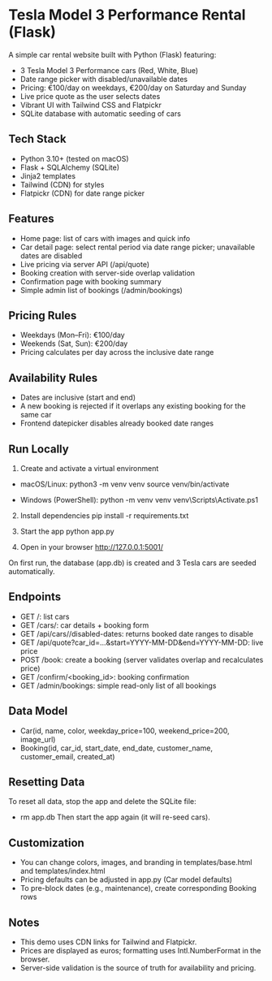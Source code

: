 # Tesla Model 3 Performance Rental (Flask)

A simple car rental website built with Python (Flask) featuring:
- 3 Tesla Model 3 Performance cars (Red, White, Blue)
- Date range picker with disabled/unavailable dates
- Pricing: €100/day on weekdays, €200/day on Saturday and Sunday
- Live price quote as the user selects dates
- Vibrant UI with Tailwind CSS and Flatpickr
- SQLite database with automatic seeding of cars

## Tech Stack
- Python 3.10+ (tested on macOS)
- Flask + SQLAlchemy (SQLite)
- Jinja2 templates
- Tailwind (CDN) for styles
- Flatpickr (CDN) for date range picker

## Features
- Home page: list of cars with images and quick info
- Car detail page: select rental period via date range picker; unavailable dates are disabled
- Live pricing via server API (/api/quote)
- Booking creation with server-side overlap validation
- Confirmation page with booking summary
- Simple admin list of bookings (/admin/bookings)

## Pricing Rules
- Weekdays (Mon–Fri): €100/day
- Weekends (Sat, Sun): €200/day
- Pricing calculates per day across the inclusive date range

## Availability Rules
- Dates are inclusive (start and end)
- A new booking is rejected if it overlaps any existing booking for the same car
- Frontend datepicker disables already booked date ranges

## Run Locally
1) Create and activate a virtual environment
- macOS/Linux:
  python3 -m venv venv
  source venv/bin/activate

- Windows (PowerShell):
  python -m venv venv
  venv\Scripts\Activate.ps1

2) Install dependencies
  pip install -r requirements.txt

3) Start the app
  python app.py

4) Open in your browser
  http://127.0.0.1:5001/

On first run, the database (app.db) is created and 3 Tesla cars are seeded automatically.

## Endpoints
- GET /: list cars
- GET /cars/<id>: car details + booking form
- GET /api/cars/<id>/disabled-dates: returns booked date ranges to disable
- GET /api/quote?car_id=...&start=YYYY-MM-DD&end=YYYY-MM-DD: live price
- POST /book: create a booking (server validates overlap and recalculates price)
- GET /confirm/<booking_id>: booking confirmation
- GET /admin/bookings: simple read-only list of all bookings

## Data Model
- Car(id, name, color, weekday_price=100, weekend_price=200, image_url)
- Booking(id, car_id, start_date, end_date, customer_name, customer_email, created_at)

## Resetting Data
To reset all data, stop the app and delete the SQLite file:
- rm app.db
Then start the app again (it will re-seed cars).

## Customization
- You can change colors, images, and branding in templates/base.html and templates/index.html
- Pricing defaults can be adjusted in app.py (Car model defaults)
- To pre-block dates (e.g., maintenance), create corresponding Booking rows

## Notes
- This demo uses CDN links for Tailwind and Flatpickr.
- Prices are displayed as euros; formatting uses Intl.NumberFormat in the browser.
- Server-side validation is the source of truth for availability and pricing.
